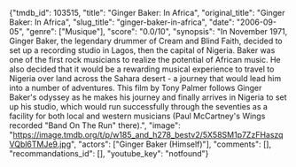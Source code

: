 {"tmdb_id": 103515, "title": "Ginger Baker: In Africa", "original_title": "Ginger Baker: In Africa", "slug_title": "ginger-baker-in-africa", "date": "2006-09-05", "genre": ["Musique"], "score": "0.0/10", "synopsis": "In November 1971, Ginger Baker, the legendary drummer of Cream and Blind Faith, decided to set up a recording studio in Lagos, then the capital of Nigeria. Baker was one of the first rock musicians to realize the potential of African music. He also decided that it would be a rewarding musical experience to travel to Nigeria over land across the Sahara desert - a journey that would lead him into a number of adventures. This film by Tony Palmer follows Ginger Baker's odyssey as he makes his journey and finally arrives in Nigeria to set up his studio, which would run successfully through the seventies as a facility for both local and western musicians (Paul McCartney's Wings recorded \"Band On The Run\" there).", "image": "https://image.tmdb.org/t/p/w185_and_h278_bestv2/5X58SM1p7ZzFHaszqVQbl6TMJe9.jpg", "actors": ["Ginger Baker (Himself)"], "comments": [], "recommandations_id": [], "youtube_key": "notfound"}